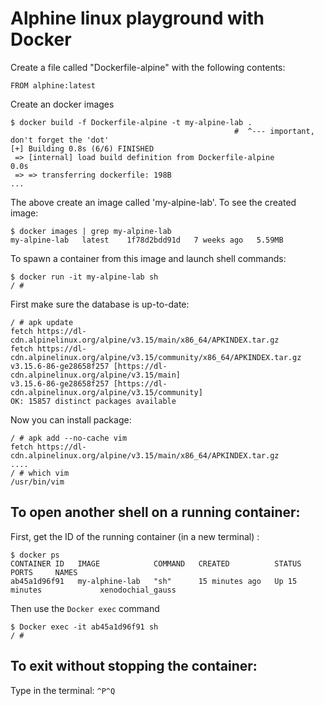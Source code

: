 

# Alphine linux playground with Docker


Create a file called "Dockerfile-alpine" with the following contents:


```
FROM alphine:latest
```

Create an docker images

```
$ docker build -f Dockerfile-alpine -t my-alpine-lab .
                                                  #  ^--- important, don't forget the 'dot'
[+] Building 0.8s (6/6) FINISHED
 => [internal] load build definition from Dockerfile-alpine                                                                                       0.0s
 => => transferring dockerfile: 198B
...
```

The above create an image called 'my-alpine-lab'. To see the created image:

```
$ docker images | grep my-alpine-lab
my-alpine-lab   latest    1f78d2bdd91d   7 weeks ago   5.59MB
```

To spawn a container from this image and launch shell commands:

```
$ docker run -it my-alpine-lab sh
/ #
```

First make sure the database is up-to-date:

```
/ # apk update
fetch https://dl-cdn.alpinelinux.org/alpine/v3.15/main/x86_64/APKINDEX.tar.gz
fetch https://dl-cdn.alpinelinux.org/alpine/v3.15/community/x86_64/APKINDEX.tar.gz
v3.15.6-86-ge28658f257 [https://dl-cdn.alpinelinux.org/alpine/v3.15/main]
v3.15.6-86-ge28658f257 [https://dl-cdn.alpinelinux.org/alpine/v3.15/community]
OK: 15857 distinct packages available
```

Now you can install package:

```
/ # apk add --no-cache vim
fetch https://dl-cdn.alpinelinux.org/alpine/v3.15/main/x86_64/APKINDEX.tar.gz
....
/ # which vim
/usr/bin/vim
```

## To open another shell on a running container:

First, get the ID of the running container (in a new terminal) :

```:
$ docker ps
CONTAINER ID   IMAGE            COMMAND   CREATED          STATUS          PORTS     NAMES
ab45a1d96f91   my-alphine-lab   "sh"      15 minutes ago   Up 15 minutes             xenodochial_gauss
```

Then use the `Docker exec` command

```
$ Docker exec -it ab45a1d96f91 sh
/ #
```

## To exit without stopping the container:

Type in the terminal: `^P^Q`

